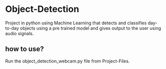 # Object-Detection
Project in python using Machine Learning that detects and classifies day-to-day objects using a pre trained model and gives output to the user using audio signals.
## how to use?
Run the object_detection_webcam.py file from Project-Files.
